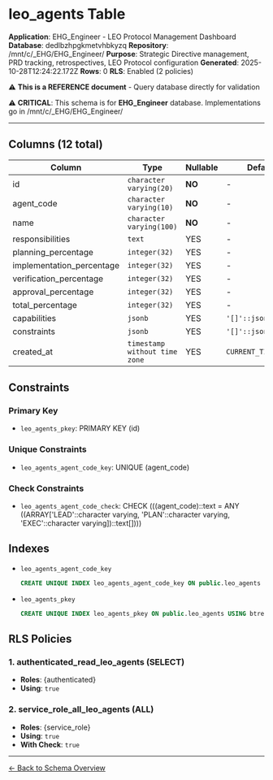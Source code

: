 # leo_agents Table

**Application**: EHG_Engineer - LEO Protocol Management Dashboard
**Database**: dedlbzhpgkmetvhbkyzq
**Repository**: /mnt/c/_EHG/EHG_Engineer/
**Purpose**: Strategic Directive management, PRD tracking, retrospectives, LEO Protocol configuration
**Generated**: 2025-10-28T12:24:22.172Z
**Rows**: 0
**RLS**: Enabled (2 policies)

⚠️ **This is a REFERENCE document** - Query database directly for validation

⚠️ **CRITICAL**: This schema is for **EHG_Engineer** database. Implementations go in /mnt/c/_EHG/EHG_Engineer/

---

## Columns (12 total)

| Column | Type | Nullable | Default | Description |
|--------|------|----------|---------|-------------|
| id | `character varying(20)` | **NO** | - | - |
| agent_code | `character varying(10)` | **NO** | - | - |
| name | `character varying(100)` | **NO** | - | - |
| responsibilities | `text` | YES | - | - |
| planning_percentage | `integer(32)` | YES | - | - |
| implementation_percentage | `integer(32)` | YES | - | - |
| verification_percentage | `integer(32)` | YES | - | - |
| approval_percentage | `integer(32)` | YES | - | - |
| total_percentage | `integer(32)` | YES | - | - |
| capabilities | `jsonb` | YES | `'[]'::jsonb` | - |
| constraints | `jsonb` | YES | `'[]'::jsonb` | - |
| created_at | `timestamp without time zone` | YES | `CURRENT_TIMESTAMP` | - |

## Constraints

### Primary Key
- `leo_agents_pkey`: PRIMARY KEY (id)

### Unique Constraints
- `leo_agents_agent_code_key`: UNIQUE (agent_code)

### Check Constraints
- `leo_agents_agent_code_check`: CHECK (((agent_code)::text = ANY ((ARRAY['LEAD'::character varying, 'PLAN'::character varying, 'EXEC'::character varying])::text[])))

## Indexes

- `leo_agents_agent_code_key`
  ```sql
  CREATE UNIQUE INDEX leo_agents_agent_code_key ON public.leo_agents USING btree (agent_code)
  ```
- `leo_agents_pkey`
  ```sql
  CREATE UNIQUE INDEX leo_agents_pkey ON public.leo_agents USING btree (id)
  ```

## RLS Policies

### 1. authenticated_read_leo_agents (SELECT)

- **Roles**: {authenticated}
- **Using**: `true`

### 2. service_role_all_leo_agents (ALL)

- **Roles**: {service_role}
- **Using**: `true`
- **With Check**: `true`

---

[← Back to Schema Overview](../database-schema-overview.md)
